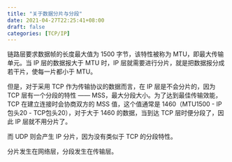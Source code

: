 ```yaml
---
title: "关于数据分片与分段"
date: 2021-04-27T22:25:41+08:00
draft: false
categories: [TCP/IP]
---
```


链路层要求数据帧的长度最大值为 1500 字节，该特性被称为 MTU，即最大传输单元。当 IP 层的数据报大于 MTU 时，IP 层就需要进行分片，就是把数据报分成若干片，使每一片都小于 MTU。

但是，对于采用 TCP 作为传输协议的数据而言，在 IP 层是不会分片的，因为 TCP 层有一个分段的特性 —— MSS，最大分段大小。为了达到最佳传输效能，TCP 在建立连接时会协商双方的 MSS 值，这个值通常是 1460（MTU1500 - IP包头20 - TCP包头20），对于大于 1460 的数据，当到达 TCP 层时便分段了，因此 IP 层就不用分片了。

而 UDP 则会产生 IP 分片，因为没有类似于 TCP 的分段特性。

分片发生在网络层，分段发生在传输层。



